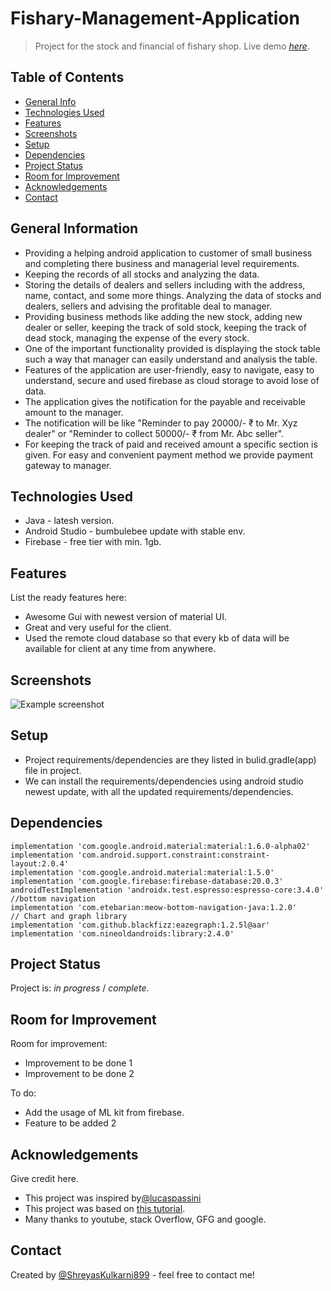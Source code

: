 # Fishary-Management-Application
> Project for the stock and financial of fishary shop.
> Live demo [_here_](https://drive.google.com/drive/folders/1xnWa0HjSWonpouMKaG-jdWYYoGk-ii2I?usp=sharing). <!-- If you have the project hosted somewhere, include the link here. -->

## Table of Contents
* [General Info](#general-information)
* [Technologies Used](#technologies-used)
* [Features](#features)
* [Screenshots](#screenshots)
* [Setup](#setup)
* [Dependencies](#dependencies)
* [Project Status](#project-status)
* [Room for Improvement](#room-for-improvement)
* [Acknowledgements](#acknowledgements)
* [Contact](#contact)
<!-- * [License](#license) -->


## General Information
- Providing a helping android application to customer of small business and completing there business and managerial level requirements. 
- Keeping the records of all stocks and analyzing the data. 
- Storing the details of dealers and sellers  including with the address, name, contact, and some more things. Analyzing the data of stocks and dealers, sellers and advising the profitable deal to manager. 
- Providing business methods like adding the new stock, adding new dealer or seller, keeping the track of sold stock, keeping the track of dead stock, managing the expense of the every stock. 
- One of the important functionality provided is displaying the stock table such a way that manager can easily understand and analysis the table. 
- Features of the application are user-friendly, easy to navigate, easy to understand, secure and used firebase as cloud storage to avoid lose of data. 
- The application gives the notification for the payable and receivable amount to the manager. 
- The notification will be like "Reminder to pay 20000/- ₹ to Mr. Xyz dealer" or "Reminder to collect 50000/- ₹ from Mr. Abc seller". 
- For keeping the track of paid and received amount a specific section is given. For easy and convenient payment method we provide payment gateway to manager.
<!-- You don't have to answer all the questions - just the ones relevant to your project. -->


## Technologies Used
- Java - latesh version.
- Android Studio - bumbulebee update with stable env.
- Firebase - free tier with min. 1gb.


## Features
List the ready features here:
- Awesome Gui with newest version of material UI.
- Great and very useful for the client.
- Used the remote cloud database so that every kb of data will be available for client at any time from anywhere.


## Screenshots
![Example screenshot](./img/screenshot.png)
<!-- If you have screenshots you'd like to share, include them here. -->


## Setup
- Project requirements/dependencies are they listed in bulid.gradle(app) file in project.
- We can install the requirements/dependencies using android studio newest update, with all the updated requirements/dependencies.


## Dependencies
    implementation 'com.google.android.material:material:1.6.0-alpha02'
    implementation 'com.android.support.constraint:constraint-layout:2.0.4'
    implementation 'com.google.android.material:material:1.5.0'
    implementation 'com.google.firebase:firebase-database:20.0.3'
    androidTestImplementation 'androidx.test.espresso:espresso-core:3.4.0'
    //bottom navigation
    implementation 'com.etebarian:meow-bottom-navigation-java:1.2.0'
    // Chart and graph library
    implementation 'com.github.blackfizz:eazegraph:1.2.5l@aar'
    implementation 'com.nineoldandroids:library:2.4.0'

## Project Status
Project is: _in progress_ / _complete_.


## Room for Improvement

Room for improvement:
- Improvement to be done 1
- Improvement to be done 2

To do:
- Add the usage of ML kit from firebase.
- Feature to be added 2


## Acknowledgements
Give credit here.
- This project was inspired by[@lucaspassini](https://github.com/lucaspassini)
- This project was based on [this tutorial](https://developer.android.com/studio).
- Many thanks to youtube, stack Overflow, GFG and google.


## Contact
Created by [@ShreyasKulkarni899](https://github.com/ShreyasKulkarni899) - feel free to contact me!


<!-- Optional -->
<!-- ## License -->
<!-- This project is open source and available under the [... License](). -->

<!-- You don't have to include all sections - just the one's relevant to your project -->
